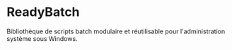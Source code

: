 # ReadyBatch
Bibliothèque de scripts batch modulaire et réutilisable 
pour l'administration système sous Windows.
